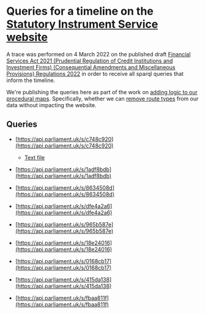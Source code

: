 # Queries for a timeline on the [Statutory Instrument Service website](https://statutoryinstruments.parliament.uk/)

A trace was performed on 4 March 2022 on the published draft [Financial Services Act 2021 (Prudential Regulation of Credit Institutions and Investment Firms) (Consequential Amendments and Miscellaneous Provisions) Regulations 2022](https://statutoryinstruments.parliament.uk/instrument/yxrXHdd7/timeline/wkQfLNnh/) in order to receive all sparql queries that inform the timeline. 

We're publishing the queries here as part of the work on [adding logic to our procedural maps](https://trello.com/b/nBCRWUdD/procedure-logic-gates). Specifically, whether we can [remove route types](https://trello.com/c/5WVH6SW9/277-check-removing-route-types-doesnt-break-website) from our data without impacting the website. 

## Queries

* [https://api.parliament.uk/s/c748c920](https://api.parliament.uk/s/c748c920)
    * [Text file](query-text-files/v2_637819880471899829)

* [https://api.parliament.uk/s/1adf8bdb](https://api.parliament.uk/s/1adf8bdb)

* [https://api.parliament.uk/s/8634508d](https://api.parliament.uk/s/8634508d)

* [https://api.parliament.uk/s/dfe4a2a6](https://api.parliament.uk/s/dfe4a2a6)

* [https://api.parliament.uk/s/965b587e](https://api.parliament.uk/s/965b587e)

* [https://api.parliament.uk/s/18e24016](https://api.parliament.uk/s/18e24016)

* [https://api.parliament.uk/s/0168cb17](https://api.parliament.uk/s/0168cb17)

* [https://api.parliament.uk/s/415da138](https://api.parliament.uk/s/415da138)

* [https://api.parliament.uk/s/fbaa811f](https://api.parliament.uk/s/fbaa811f)